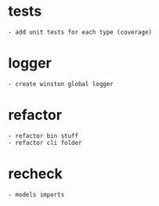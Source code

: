 # tests
    - add unit tests for each type (coverage)

# logger
    - create winston global logger

# refactor
    - refactor bin stuff
    - refactor cli folder

# recheck
    - models imports
